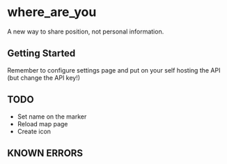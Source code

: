 # where_are_you

A new way to share position, not personal information.

## Getting Started
Remember to configure settings page and put on your self hosting the API (but change the API key!)

## TODO
- Set name on the marker
- Reload map page
- Create icon

## KNOWN ERRORS
